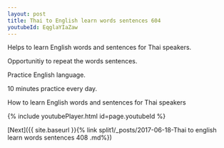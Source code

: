 ```yaml
---
layout: post
title: Thai to English learn words sentences 604 
youtubeId: EqglaYIaZaw
---
```

 
 
Helps to learn English words and sentences for Thai speakers.

Opportunitiy to repeat the words sentences. 

Practice English language. 
 
10 minutes practice every day. 
 
How to learn English words and sentences for Thai speakers 
 
{% include youtubePlayer.html id=page.youtubeId %}
 
 
[Next]({{ site.baseurl }}{% link  split1/_posts/2017-06-18-Thai to english learn words sentences 408 .md%})
 
